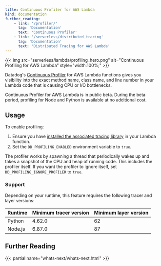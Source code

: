 ```yaml
---
title: Continuous Profiler for AWS Lambda
kind: documentation
further_reading:
    - link: '/profiler/'
      tag: 'Documentation'
      text: 'Continuous Profiler'
    - link: '/serverless/distributed_tracing'
      tag: 'Documentation'
      text: 'Distributed Tracing for AWS Lambda'
---
```


{{< img src="serverless/lambda/profiling_hero.png" alt="Continuous Profiling for AWS Lambda" style="width:100%;" >}}

Datadog's [Continuous Profiler][1] for AWS Lambda functions gives you visibility into the exact method name, class name, and line number in your Lambda code that is causing CPU or I/O bottlenecks.

<div class="alert alert-warning">
Continuous Profiler for AWS Lambda is in public beta. During the beta period, profiling for Node and Python is available at no additional cost.
</div>

## Usage

To enable profiling:

1. Ensure you have [installed the associated tracing library][2] in your Lambda function.
2. Set the `DD_PROFILING_ENABLED` environment variable to `true`.

The profiler works by spawning a thread that periodically wakes up and takes a snapshot of the CPU and heap of running code. This includes the profiler itself. If you want the profiler to ignore itself, set `DD_PROFILING_IGNORE_PROFILER` to `true`.

### Support

Depending on your runtime, this feature requires the following tracer and layer versions:

| Runtime | Minimum tracer version | Minimum layer version |
| ------- | ---------------------- | --------------------- |
| Python | 4.62.0 | 62 |
| Node.js | 6.87.0 | 87 |

## Further Reading

{{< partial name="whats-next/whats-next.html" >}}

[1]: /profiler/
[2]: /serverless/installation
